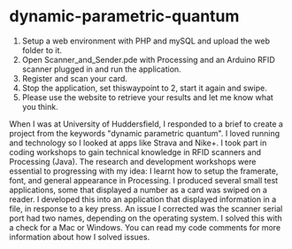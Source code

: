 # dynamic-parametric-quantum
1. Setup a web environment with PHP and mySQL and upload the web folder to it.
2. Open Scanner_and_Sender.pde with Processing and an Arduino RFID scanner plugged in and run the application.
3. Register and scan your card.
4. Stop the application, set thiswaypoint to 2, start it again and swipe.
5. Please use the website to retrieve your results and let me know what you think.

When I was at University of Huddersfield, I responded to a brief to create a project from the keywords "dynamic parametric quantum". I loved running and technology so I looked at apps like Strava and Nike+. I took part in coding workshops to gain technical knowledge in RFID scanners and Processing (Java).
The research and development workshops were essential to progressing with my idea: I learnt how to setup the framerate, font, and general appearance in Processing. I produced several small test applications, some that displayed a number as a card was swiped on a reader. I developed this into an application that displayed information in a file, in response to a key press. An issue I corrected was the scanner serial port had two names, depending on the operating system. I solved this with a check for a Mac or Windows.
You can read my code comments for more information about how I solved issues.